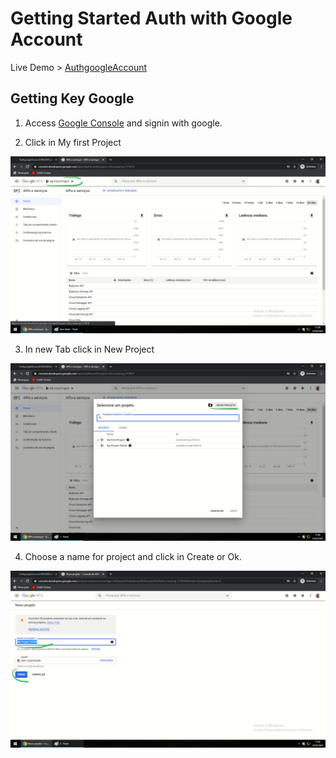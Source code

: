 # Getting Started Auth with Google Account
Live Demo > [AuthgoogleAccount](https://raultocantins.github.io/AuthgoogleAccount/)





## Getting Key Google

1. Access [Google Console](console.developers.google.com) and signin with google.

2. Click in My first Project

![imgReadme](https://github.com/raultocantins/AuthgoogleAccount/blob/master/src/assets/1.png)

3. In new Tab click in New Project

![imgReadme](https://github.com/raultocantins/AuthgoogleAccount/blob/master/src/assets/2.png)

4. Choose a name for project and click in Create or Ok.

![imgReadme](https://github.com/raultocantins/AuthgoogleAccount/blob/master/src/assets/3.png)



